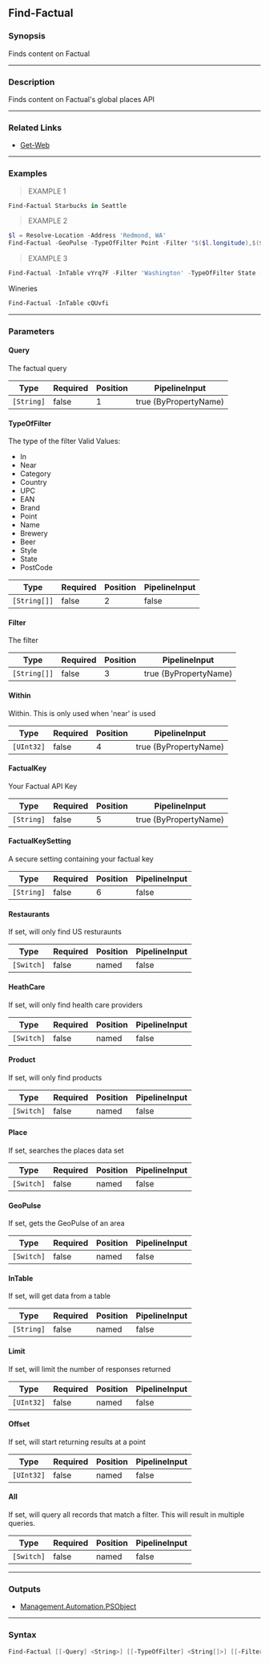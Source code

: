 Find-Factual
------------

### Synopsis
Finds content on Factual

---

### Description

Finds content on Factual's global places API

---

### Related Links
* [Get-Web](Get-Web)

---

### Examples
> EXAMPLE 1

```PowerShell
Find-Factual Starbucks in Seattle
```
> EXAMPLE 2

```PowerShell
$l = Resolve-Location -Address 'Redmond, WA'
Find-Factual -GeoPulse -TypeOfFilter Point -Filter "$($l.longitude),$($l.Latitude)" -Verbose
```
> EXAMPLE 3

```PowerShell
Find-Factual -InTable vYrq7F -Filter 'Washington' -TypeOfFilter State -Limit 50
```
Wineries

```PowerShell
Find-Factual -InTable cQUvfi
```

---

### Parameters
#### **Query**
The factual query

|Type      |Required|Position|PipelineInput        |
|----------|--------|--------|---------------------|
|`[String]`|false   |1       |true (ByPropertyName)|

#### **TypeOfFilter**
The type of the filter
Valid Values:

* In
* Near
* Category
* Country
* UPC
* EAN
* Brand
* Point
* Name
* Brewery
* Beer
* Style
* State
* PostCode

|Type        |Required|Position|PipelineInput|
|------------|--------|--------|-------------|
|`[String[]]`|false   |2       |false        |

#### **Filter**
The filter

|Type        |Required|Position|PipelineInput        |
|------------|--------|--------|---------------------|
|`[String[]]`|false   |3       |true (ByPropertyName)|

#### **Within**
Within.  This is only used when 'near' is used

|Type      |Required|Position|PipelineInput        |
|----------|--------|--------|---------------------|
|`[UInt32]`|false   |4       |true (ByPropertyName)|

#### **FactualKey**
Your Factual API Key

|Type      |Required|Position|PipelineInput        |
|----------|--------|--------|---------------------|
|`[String]`|false   |5       |true (ByPropertyName)|

#### **FactualKeySetting**
A secure setting containing your factual key

|Type      |Required|Position|PipelineInput|
|----------|--------|--------|-------------|
|`[String]`|false   |6       |false        |

#### **Restaurants**
If set, will only find US resturaunts

|Type      |Required|Position|PipelineInput|
|----------|--------|--------|-------------|
|`[Switch]`|false   |named   |false        |

#### **HeathCare**
If set, will only find health care providers

|Type      |Required|Position|PipelineInput|
|----------|--------|--------|-------------|
|`[Switch]`|false   |named   |false        |

#### **Product**
If set, will only find products

|Type      |Required|Position|PipelineInput|
|----------|--------|--------|-------------|
|`[Switch]`|false   |named   |false        |

#### **Place**
If set, searches the places data set

|Type      |Required|Position|PipelineInput|
|----------|--------|--------|-------------|
|`[Switch]`|false   |named   |false        |

#### **GeoPulse**
If set, gets the GeoPulse of an area

|Type      |Required|Position|PipelineInput|
|----------|--------|--------|-------------|
|`[Switch]`|false   |named   |false        |

#### **InTable**
If set, will get data from a table

|Type      |Required|Position|PipelineInput|
|----------|--------|--------|-------------|
|`[String]`|false   |named   |false        |

#### **Limit**
If set, will limit the number of responses returned

|Type      |Required|Position|PipelineInput|
|----------|--------|--------|-------------|
|`[UInt32]`|false   |named   |false        |

#### **Offset**
If set, will start returning results at a point

|Type      |Required|Position|PipelineInput|
|----------|--------|--------|-------------|
|`[UInt32]`|false   |named   |false        |

#### **All**
If set, will query all records that match a filter.  This will result in multiple queries.

|Type      |Required|Position|PipelineInput|
|----------|--------|--------|-------------|
|`[Switch]`|false   |named   |false        |

---

### Outputs
* [Management.Automation.PSObject](https://learn.microsoft.com/en-us/dotnet/api/System.Management.Automation.PSObject)

---

### Syntax
```PowerShell
Find-Factual [[-Query] <String>] [[-TypeOfFilter] <String[]>] [[-Filter] <String[]>] [[-Within] <UInt32>] [[-FactualKey] <String>] [[-FactualKeySetting] <String>] [-Restaurants] [-HeathCare] [-Product] [-Place] [-GeoPulse] [-InTable <String>] [-Limit <UInt32>] [-Offset <UInt32>] [-All] [<CommonParameters>]
```

